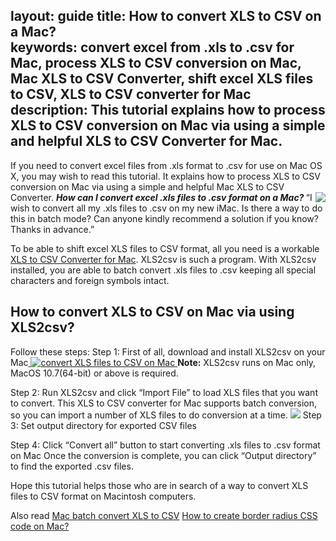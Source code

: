 
layout: guide
title: How to convert XLS to CSV on a Mac?  
keywords: convert excel from .xls to .csv for Mac, process XLS to CSV conversion on Mac, Mac XLS to CSV Converter, shift excel XLS files to CSV, XLS to CSV converter for Mac
description: This tutorial explains how to process XLS to CSV conversion on Mac via using a simple and helpful XLS to CSV Converter for Mac. 
---


If you need to convert excel files from .xls format to .csv for use on Mac OS X, you may wish to read this tutorial. It explains how to process XLS to CSV conversion on Mac via using a simple and helpful Mac XLS to CSV Converter.
<img src='../img/xls2csv.png' align='right' />
<strong><em>How can I convert excel .xls files to .csv format on a Mac? </em></strong>
“I wish to convert all my .xls files to .csv on my new iMac. Is there a way to do this in batch mode? Can anyone kindly recommend a solution if you know? Thanks in advance.”

To be able to shift excel XLS files to CSV format, all you need is a workable <a href="https://gmagon.com/products/store/xls2csv/" target="_blank" rel="nofollow me noopener noreferrer" >XLS to CSV Converter for Mac</a>. XLS2csv is such a program. With XLS2csv installed, you are able to batch convert .xls files to .csv keeping all special characters and foreign symbols intact.
<h2>How to convert XLS to CSV on Mac via using XLS2csv?</h2>
Follow these steps:
Step 1: First of all, download and install XLS2csv on your Mac<a href="https://gmagon.com/products/store/xls2csv/" target="_blank" rel="nofollow me noopener noreferrer" >
<img src="https://gmagon.com/asset/images/free-download.png" alt="convert XLS files to CSV on Mac" />
</a><b>Note:</b> XLS2csv runs on Mac only, MacOS 10.7(64-bit) or above is required.

Step 2: Run XLS2csv and click “Import File” to load XLS files that you want to convert. This XLS to CSV converter for Mac supports batch conversion, so you can import a number of XLS files to do conversion at a time.
<img src="https://gmagon.com/products/store/xls2csv/images/screens/xls2csv.png" />
Step 3: Set output directory for exported CSV files

Step 4: Click “Convert all” button to start converting .xls files to .csv format on Mac
Once the conversion is complete, you can click “Output directory” to find the exported .csv files.

Hope this tutorial helps those who are in search of a way to convert XLS files to CSV format on Macintosh computers.

Also read
<a href="https://gmagon.com/guide/mac-batch-convert-xls-to-csv.html" target="_blank" rel="nofollow me noopener noreferrer" >Mac batch convert XLS to CSV</a>
<a href="https://gmagon.com/guide/create-border-radius-css-mac.html" target="_blank" rel="nofollow me noopener noreferrer" >How to create border radius CSS code on Mac?</a>